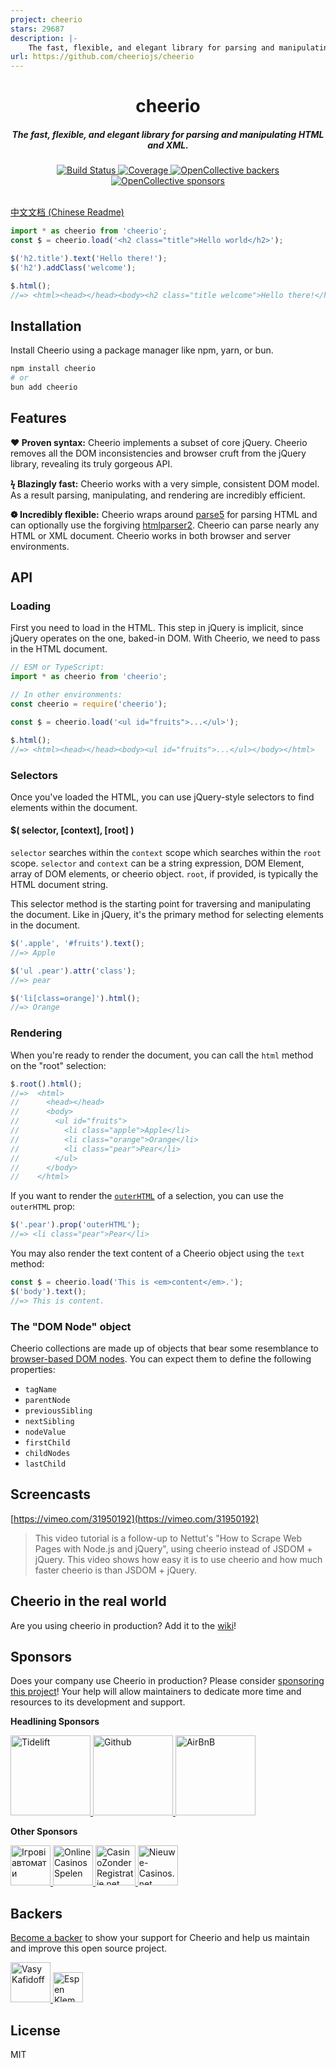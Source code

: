 ```yaml
---
project: cheerio
stars: 29687
description: |-
    The fast, flexible, and elegant library for parsing and manipulating HTML and XML.
url: https://github.com/cheeriojs/cheerio
---
```


<h1 align="center">cheerio</h1>

<h5 align="center">The fast, flexible, and elegant library for parsing and manipulating HTML and XML.</h5>

<div align="center">
  <a href="https://github.com/cheeriojs/cheerio/actions/workflows/ci.yml">
    <img src="https://github.com/cheeriojs/cheerio/actions/workflows/ci.yml/badge.svg" alt="Build Status">
  </a>
  <a href="https://coveralls.io/github/cheeriojs/cheerio">
    <img src="https://img.shields.io/coveralls/github/cheeriojs/cheerio/main" alt="Coverage">
  </a>
  <a href="#backers">
    <img src="https://img.shields.io/opencollective/backers/cheerio" alt="OpenCollective backers">
  </a>
  <a href="#sponsors">
    <img src="https://img.shields.io/opencollective/sponsors/cheerio" alt="OpenCollective sponsors">
  </a>
</div>

<br>

[中文文档 (Chinese Readme)](https://github.com/cheeriojs/cheerio/wiki/Chinese-README)

```js
import * as cheerio from 'cheerio';
const $ = cheerio.load('<h2 class="title">Hello world</h2>');

$('h2.title').text('Hello there!');
$('h2').addClass('welcome');

$.html();
//=> <html><head></head><body><h2 class="title welcome">Hello there!</h2></body></html>
```

## Installation

Install Cheerio using a package manager like npm, yarn, or bun.

```bash
npm install cheerio
# or
bun add cheerio
```

## Features

**&#10084; Proven syntax:** Cheerio implements a subset of core jQuery. Cheerio
removes all the DOM inconsistencies and browser cruft from the jQuery library,
revealing its truly gorgeous API.

**&#991; Blazingly fast:** Cheerio works with a very simple, consistent DOM
model. As a result parsing, manipulating, and rendering are incredibly
efficient.

**&#10049; Incredibly flexible:** Cheerio wraps around
[parse5](https://github.com/inikulin/parse5) for parsing HTML and can optionally
use the forgiving [htmlparser2](https://github.com/fb55/htmlparser2/). Cheerio
can parse nearly any HTML or XML document. Cheerio works in both browser and
server environments.

## API

### Loading

First you need to load in the HTML. This step in jQuery is implicit, since
jQuery operates on the one, baked-in DOM. With Cheerio, we need to pass in the
HTML document.

```js
// ESM or TypeScript:
import * as cheerio from 'cheerio';

// In other environments:
const cheerio = require('cheerio');

const $ = cheerio.load('<ul id="fruits">...</ul>');

$.html();
//=> <html><head></head><body><ul id="fruits">...</ul></body></html>
```

### Selectors

Once you've loaded the HTML, you can use jQuery-style selectors to find elements
within the document.

#### \$( selector, [context], [root] )

`selector` searches within the `context` scope which searches within the `root`
scope. `selector` and `context` can be a string expression, DOM Element, array
of DOM elements, or cheerio object. `root`, if provided, is typically the HTML
document string.

This selector method is the starting point for traversing and manipulating the
document. Like in jQuery, it's the primary method for selecting elements in the
document.

```js
$('.apple', '#fruits').text();
//=> Apple

$('ul .pear').attr('class');
//=> pear

$('li[class=orange]').html();
//=> Orange
```

### Rendering

When you're ready to render the document, you can call the `html` method on the
"root" selection:

```js
$.root().html();
//=>  <html>
//      <head></head>
//      <body>
//        <ul id="fruits">
//          <li class="apple">Apple</li>
//          <li class="orange">Orange</li>
//          <li class="pear">Pear</li>
//        </ul>
//      </body>
//    </html>
```

If you want to render the
[`outerHTML`](https://developer.mozilla.org/en-US/docs/Web/API/Element/outerHTML)
of a selection, you can use the `outerHTML` prop:

```js
$('.pear').prop('outerHTML');
//=> <li class="pear">Pear</li>
```

You may also render the text content of a Cheerio object using the `text`
method:

```js
const $ = cheerio.load('This is <em>content</em>.');
$('body').text();
//=> This is content.
```

### The "DOM Node" object

Cheerio collections are made up of objects that bear some resemblance to
[browser-based DOM nodes](https://developer.mozilla.org/en-US/docs/Web/API/Node).
You can expect them to define the following properties:

- `tagName`
- `parentNode`
- `previousSibling`
- `nextSibling`
- `nodeValue`
- `firstChild`
- `childNodes`
- `lastChild`

## Screencasts

[https://vimeo.com/31950192](https://vimeo.com/31950192)

> This video tutorial is a follow-up to Nettut's "How to Scrape Web Pages with
> Node.js and jQuery", using cheerio instead of JSDOM + jQuery. This video shows
> how easy it is to use cheerio and how much faster cheerio is than JSDOM +
> jQuery.

## Cheerio in the real world

Are you using cheerio in production? Add it to the
[wiki](https://github.com/cheeriojs/cheerio/wiki/Cheerio-in-Production)!

## Sponsors

Does your company use Cheerio in production? Please consider
[sponsoring this project](https://github.com/cheeriojs/cheerio?sponsor=1)! Your
help will allow maintainers to dedicate more time and resources to its
development and support.

**Headlining Sponsors**

<!-- BEGIN SPONSORS: headliner -->

<a href="https://tidelift.com/subscription/pkg/npm-cheerio" target="_blank" rel="noopener noreferrer">
            <img height="128px" width="128px" src="https://humble.imgix.net/https%3A%2F%2Fgithub.com%2Ftidelift.png?ixlib=js-3.8.0&w=128&h=128&fit=fillmax&fill=solid&s=0713e6ee5c7ab01e7559df695c1e8cd9" title="Tidelift" alt="Tidelift"></img>
          </a>
<a href="https://github.com/" target="_blank" rel="noopener noreferrer">
            <img height="128px" width="128px" src="https://humble.imgix.net/https%3A%2F%2Fgithub.com%2Fgithub.png?ixlib=js-3.8.0&w=128&h=128&fit=fillmax&fill=solid&s=a1e87ca289de84eb32ea85432cf8ad11" title="Github" alt="Github"></img>
          </a>
<a href="https://www.airbnb.com/" target="_blank" rel="noopener noreferrer">
            <img height="128px" width="128px" src="https://humble.imgix.net/https%3A%2F%2Fgithub.com%2Fairbnb.png?ixlib=js-3.8.0&w=128&h=128&fit=fillmax&fill=solid&s=384cad45e10faea516202ad10801f895" title="AirBnB" alt="AirBnB"></img>
          </a>

<!-- END SPONSORS -->

**Other Sponsors**

<!-- BEGIN SPONSORS: sponsor -->

<a href="https://betking.com.ua/games/all-slots/" target="_blank" rel="noopener noreferrer">
            <img height="64px" width="64px" src="https://humble.imgix.net/https%3A%2F%2Fimages.opencollective.com%2Figrovye-avtomaty-ua%2F96bfde3%2Flogo.png?ixlib=js-3.8.0&w=64&h=64&fit=fillmax&fill=solid&s=07091c88a0b859ecaa81ef10fadf3075" title="Ігрові автомати" alt="Ігрові автомати"></img>
          </a>
<a href="https://onlinecasinosspelen.com" target="_blank" rel="noopener noreferrer">
            <img height="64px" width="64px" src="https://humble.imgix.net/https%3A%2F%2Fimages.opencollective.com%2Fonlinecasinosspelen%2F4ce3830%2Flogo.png?ixlib=js-3.8.0&w=64&h=64&fit=fillmax&fill=solid&s=60e5dd9f3993a754d0e5d47a43ff7462" title="OnlineCasinosSpelen" alt="OnlineCasinosSpelen"></img>
          </a>
<a href="https://casinoZonderregistratie.net/" target="_blank" rel="noopener noreferrer">
            <img height="64px" width="64px" src="https://humble.imgix.net/https%3A%2F%2Fimages.opencollective.com%2Fczrnet%2F24e6252%2Flogo.png?ixlib=js-3.8.0&w=64&h=64&fit=fillmax&fill=solid&s=d9b81b3c39bca4d3a8f279e79c5eec8d" title="CasinoZonderRegistratie.net" alt="CasinoZonderRegistratie.net"></img>
          </a>
<a href="https://Nieuwe-Casinos.net" target="_blank" rel="noopener noreferrer">
            <img height="64px" width="64px" src="https://humble.imgix.net/https%3A%2F%2Fimages.opencollective.com%2Fnieuwecasinos%2Fee150d6%2Flogo.png?ixlib=js-3.8.0&w=64&h=64&fit=fillmax&fill=solid&s=c2663f8b5dcfc983ef5641028d7b430b" title="Nieuwe-Casinos.net" alt="Nieuwe-Casinos.net"></img>
          </a>

<!-- END SPONSORS -->

## Backers

[Become a backer](https://github.com/cheeriojs/cheerio?sponsor=1) to show your
support for Cheerio and help us maintain and improve this open source project.

<!-- BEGIN SPONSORS: backer -->

<a href="https://kafidoff.com" target="_blank" rel="noopener noreferrer">
            <img height="64px" width="64px" src="https://humble.imgix.net/https%3A%2F%2Fimages.opencollective.com%2Fkafidoff-vasy%2Fd7ff85c%2Favatar.png?ixlib=js-3.8.0&w=64&h=64&fit=fillmax&fill=solid&s=a41c66c2f9b1d3a7a241e425e7aa2d09" title="Vasy Kafidoff" alt="Vasy Kafidoff"></img>
          </a>
<a href="https://medium.com/norch" target="_blank" rel="noopener noreferrer">
            <img height="48px" width="48px" src="https://humble.imgix.net/https%3A%2F%2Fimages.opencollective.com%2Fespenklem%2F7e8cd40%2Favatar.png?ixlib=js-3.8.0&w=48&h=48&fit=fillmax&fill=solid&s=f727bc0f59d1738188ec8e4499123149" title="Espen Klem" alt="Espen Klem"></img>
          </a>

<!-- END SPONSORS -->

## License

MIT

